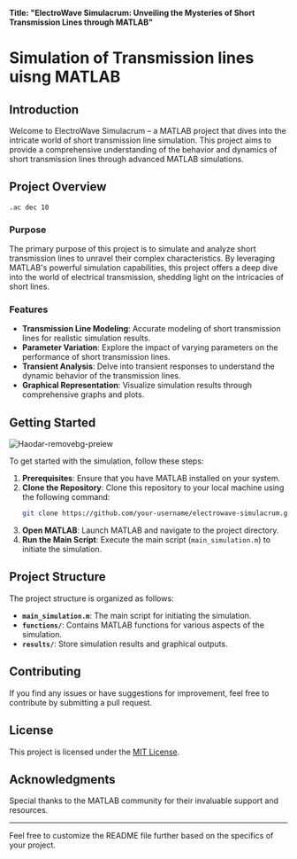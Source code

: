 **Title: "ElectroWave Simulacrum: Unveiling the Mysteries of Short Transmission Lines through MATLAB"**

# Simulation of Transmission lines uisng MATLAB

## Introduction

Welcome to ElectroWave Simulacrum – a MATLAB project that dives into the intricate world of short transmission line simulation. This project aims to provide a comprehensive understanding of the behavior and dynamics of short transmission lines through advanced MATLAB simulations.

## Project Overview
```.ac dec 10```
### Purpose

The primary purpose of this project is to simulate and analyze short transmission lines to unravel their complex characteristics. By leveraging MATLAB's powerful simulation capabilities, this project offers a deep dive into the world of electrical transmission, shedding light on the intricacies of short lines.

### Features

- **Transmission Line Modeling**: Accurate modeling of short transmission lines for realistic simulation results.
- **Parameter Variation**: Explore the impact of varying parameters on the performance of short transmission lines.
- **Transient Analysis**: Delve into transient responses to understand the dynamic behavior of the transmission lines.
- **Graphical Representation**: Visualize simulation results through comprehensive graphs and plots.

## Getting Started
![Haodar-removebg-preiew](https://github.com/haidaraliamu/simulation-of-transmission-line-using-MATLAB/assets/135451314/c81e6fb4-25b8-4ff2-9c2d-d937d23b9326)

To get started with the simulation, follow these steps:

1. **Prerequisites**: Ensure that you have MATLAB installed on your system.
2. **Clone the Repository**: Clone this repository to your local machine using the following command:
   ```bash
   git clone https://github.com/your-username/electrowave-simulacrum.git
   ```
3. **Open MATLAB**: Launch MATLAB and navigate to the project directory.
4. **Run the Main Script**: Execute the main script (`main_simulation.m`) to initiate the simulation.

## Project Structure

The project structure is organized as follows:

- **`main_simulation.m`**: The main script for initiating the simulation.
- **`functions/`**: Contains MATLAB functions for various aspects of the simulation.
- **`results/`**: Store simulation results and graphical outputs.

## Contributing

If you find any issues or have suggestions for improvement, feel free to contribute by submitting a pull request.

## License

This project is licensed under the [MIT License](LICENSE).

## Acknowledgments

Special thanks to the MATLAB community for their invaluable support and resources.

---

Feel free to customize the README file further based on the specifics of your project.
